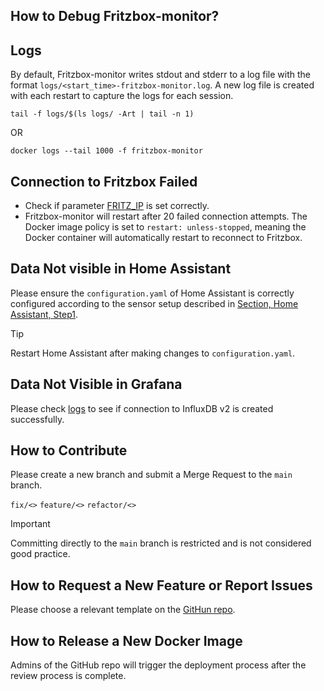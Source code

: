 ## How to Debug Fritzbox-monitor?

## Logs

By default, Fritzbox-monitor writes stdout and stderr to a log file with the format `logs/<start_time>-fritzbox-monitor.log`. A new log file is created with each restart to capture the logs for each session.

```
tail -f logs/$(ls logs/ -Art | tail -n 1)
```

OR

```
docker logs --tail 1000 -f fritzbox-monitor 
```

## Connection to Fritzbox Failed
- Check if parameter [FRITZ_IP](../.env#L9) is set correctly.
- Fritzbox-monitor will restart after 20 failed connection attempts. The Docker image policy is set to `restart: unless-stopped`, meaning the Docker container will automatically restart to reconnect to Fritzbox.

## Data Not visible in Home Assistant
Please ensure the `configuration.yaml` of Home Assistant is correctly configured according to the sensor setup described in [Section, Home Assistant, Step1](../README.md#integrations). 

> [!TIP]  
> Restart Home Assistant after making changes to `configuration.yaml`.

## Data Not Visible in Grafana
Please check [logs](#logs) to see if connection to InfluxDB v2 is created successfully.

## How to Contribute
Please create a new branch and submit a Merge Request to the `main` branch.

`fix/<>`
`feature/<>`
`refactor/<>`

> [!IMPORTANT]  
> Committing directly to the `main` branch is restricted and is not considered good practice.


## How to Request a New Feature or Report Issues

Please choose a relevant template on the [GitHun repo](https://github.com/NTohan/fritzbox-monitor/issues/new/choose).

## How to Release a New Docker Image

Admins of the GitHub repo will trigger the deployment process after the review process is complete.



